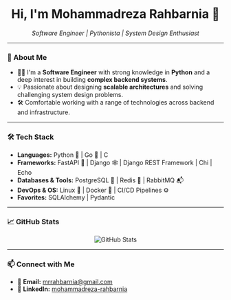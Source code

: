 <h1 align="center">Hi, I'm Mohammadreza Rahbarnia 👋</h1>

<p align="center">
  <em>Software Engineer | Pythonista | System Design Enthusiast</em>
</p>

---

### 🧠 About Me

- 👨‍💻 I'm a **Software Engineer** with strong knowledge in **Python** and a deep interest in building **complex backend systems**.
- 💡 Passionate about designing **scalable architectures** and solving challenging system design problems.
- 🛠️ Comfortable working with a range of technologies across backend and infrastructure.

---

### 🛠️ Tech Stack

- **Languages:** Python 🐍 | Go 🦫 | C
- **Frameworks:** FastAPI 🚀 | Django 🕸 | Django REST Framework | Chi | Echo
- **Databases & Tools:** PostgreSQL 🐘 | Redis 🧠 | RabbitMQ 📬
- **DevOps & OS:** Linux 🐧 | Docker 🐳 | CI/CD Pipelines ⚙️
- **Favorites:** SQLAlchemy | Pydantic

---

### 📈 GitHub Stats

<p align="center">
  <img src="https://github-readme-stats.vercel.app/api?username=mrrahbarnia&show_icons=true&theme=tokyonight" alt="GitHub Stats" />
</p>

---

### 📫 Connect with Me

- 📧 **Email:** mrrahbarnia@gmail.com  
- 💼 **LinkedIn:** [mohammadreza-rahbarnia](https://www.linkedin.com/in/mohammadreza-rahbarnia-b17545367/)


